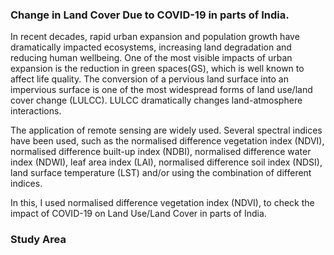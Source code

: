 ### Change in Land Cover Due to COVID-19 in parts of India.

In recent decades, rapid urban expansion and population growth have dramatically impacted ecosystems, 
increasing land degradation and reducing human wellbeing. One of the most visible impacts of urban expansion 
is the reduction in green spaces(GS), which is well known to affect life quality. The conversion of a pervious 
land surface into an impervious surface is one of the most widespread forms of land use/land cover change (LULCC). 
LULCC dramatically changes land-atmosphere interactions. 

The application of remote sensing are widely used. Several spectral indices have been used, such as the normalised difference vegetation index (NDVI), 
normalised difference built-up index (NDBI), normalised difference water index (NDWI), leaf area index (LAI), normalised difference soil index (NDSI), 
land surface temperature (LST) and/or using the combination of different indices. 

In this, I used normalised difference vegetation index (NDVI), to check the impact of COVID-19 on Land Use/Land Cover in parts of India.

### Study Area
